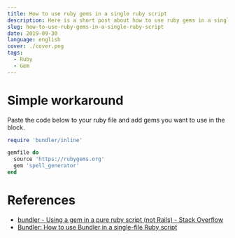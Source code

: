```yaml
---
title: How to use ruby gems in a single ruby script 
description: Here is a short post about how to use ruby gems in a single ruby script.
slug: how-to-use-ruby-gems-in-a-single-ruby-script
date: 2019-09-30
language: english
cover: ./cover.png
tags: 
  - Ruby
  - Gem
---
```

# Simple workaround

Paste the code below to your ruby file and add gems you want to use in the block.

```ruby
require 'bundler/inline'

gemfile do
  source 'https://rubygems.org'
  gem 'spell_generator'
end
```

# References 
- [bundler - Using a gem in a pure ruby script (not Rails) - Stack Overflow](https://stackoverflow.com/questions/25373689/using-a-gem-in-a-pure-ruby-script-not-rails)
- [Bundler: How to use Bundler in a single-file Ruby script](https://bundler.io/v2.0/guides/bundler_in_a_single_file_ruby_script.html)
